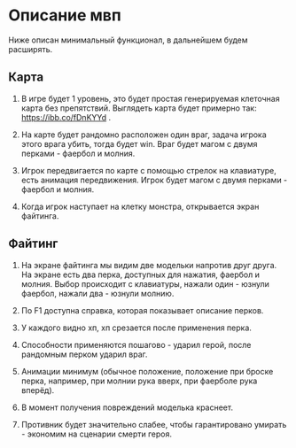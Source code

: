 # Описание мвп

Ниже описан минимальный функционал, в дальнейшем будем расширять.

## Карта

1. В игре будет 1 уровень, это будет простая генерируемая клеточная карта без препятствий. Выглядеть карта будет примерно так: https://ibb.co/fDnKYYd .

2. На карте будет рандомно расположен один враг, задача игрока этого врага убить, тогда будет win. Враг будет магом с двумя перками - фаербол и молния. 

3. Игрок передвигается по карте с помощью стрелок на клавиатуре, есть анимация передвижения. Игрок будет магом с двумя перками - фаербол и молния.

4. Когда игрок наступает на клетку монстра, открывается экран файтинга.

## Файтинг

1. На экране файтинга мы видим две модельки напротив друг друга. На экране есть два перка, доступных для нажатия, фаербол и молния. Выбор происходит с клавиатуры, нажали один - юзнули фаербол, нажали два - юзнули молнию.

2. По F1 доступна справка, которая показывает описание перков.

3. У каждого видно хп, хп срезается после применения перка.

4. Способности применяются пошагово - ударил герой, после рандомным перком ударил враг.

5. Анимации минимум (обычное положение, положение при броске перка, например, при молнии рука вверх, при фаерболе рука вперёд).

6. В момент получения повреждений моделька краснеет. 

7. Противник будет значительно слабее, чтобы гарантировано умирать - экономим на сценарии смерти героя.
